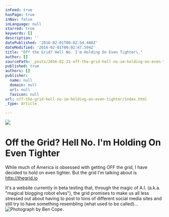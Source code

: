 ```yaml
---
inFeed: true
hasPage: true
inNav: false
inLanguage: null
starred: true
keywords: []
description: ''
datePublished: '2016-02-01T00:02:54.488Z'
dateModified: '2016-02-01T00:02:47.594Z'
title: "Off the Grid? Hell No. I'm Holding On Even Tighter\_"
author: []
sourcePath: _posts/2016-01-31-off-the-grid-hell-no-im-holding-on-even-tighter.md
published: true
authors: []
publisher:
  name: null
  domain: null
  url: null
  favicon: null
url: off-the-grid-hell-no-im-holding-on-even-tighter/index.html
_type: Article

---
```

![](https://the-grid-user-content.s3-us-west-2.amazonaws.com/cc18d77a-cc8c-4132-9423-90ee647d1100.jpg)

# Off the Grid? Hell No. I'm Holding On Even Tighter 

While much of America is obsessed with getting OFF the grid, I have decided to hold on even tighter. But the grid I'm talking about is http://thegrid.io 

It's a website currently in beta testing that, through the magic of A.I. (a.k.a. "magical blogging robot elves"), the grid promises to make us all less stressed out about having to post to tons of different social media sites and still try to have something resembling (what used to be called)...
![Photograph by Ben Cope.](https://s3-us-west-2.amazonaws.com/the-grid-img/p/409e56fea245b77022ee5777cb20d1757bb7a876.jpg)
